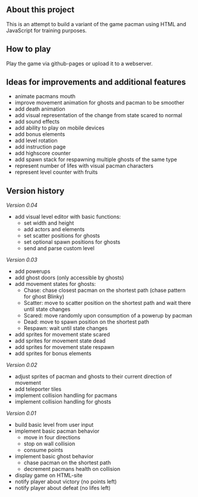 ## About this project
This is an attempt to build a variant of the game pacman using HTML and JavaScript for training purposes.


## How to play
Play the game via github-pages or upload it to a webserver. 


## Ideas for improvements and additional features
* animate pacmans mouth
* improve movement animation for ghosts and pacman to be smoother
* add death animation
* add visual representation of the change from state scared to normal
* add sound effects
* add ability to play on mobile devices
* add bonus elements
* add level rotation
* add instruction page
* add highscore counter
* add spawn stack for respawning multiple ghosts of the same type
* represent number of lifes with visual pacman characters
* represent level counter with fruits


## Version history

*Version 0.04*
* add visual level editor with basic functions:
    * set width and height
    * add actors and elements
    * set scatter positions for ghosts
    * set optional spawn positions for ghosts
    * send and parse custom level


*Version 0.03*
* add powerups
* add ghost doors (only accessible by ghosts)
* add movement states for ghosts:
    * Chase: chase closest pacman on the shortest path (chase pattern for ghost Blinky)
    * Scatter: move to scatter position on the shortest path and wait there until state changes
    * Scared: move randomly upon consumption of a powerup by pacman
    * Dead: move to spawn position on the shortest path
    * Respawn: wait until state changes
* add sprites for movement state scared
* add sprites for movement state dead
* add sprites for movement state respawn
* add sprites for bonus elements


*Version 0.02*
* adjust sprites of pacman and ghosts to their current direction of movement
* add teleporter tiles
* implement collision handling for pacmans
* implement collision handling for ghosts


*Version 0.01*
* build basic level from user input
* implement basic pacman behavior
    * move in four directions
    * stop on wall collision
    * consume points 
* implement basic ghost behavior
    * chase pacman on the shortest path
    * decrement pacmans health on collision
* display game on HTML-site 
* notify player about victory (no points left)
* notify player about defeat (no lifes left)